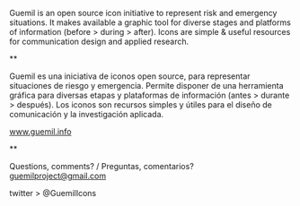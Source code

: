 Guemil is an open source icon initiative to represent risk and emergency situations. It makes available a graphic tool for diverse stages and platforms of information (before > during > after). Icons are simple & useful resources for communication design and applied research.

**

Guemil es una iniciativa de iconos open source, para representar situaciones de riesgo y emergencia. Permite disponer de una herramienta gráfica para diversas etapas y plataformas de información (antes > durante > después). Los iconos son recursos simples y útiles para el diseño de comunicación y la investigación aplicada.

www.guemil.info


**

Questions, comments? / Preguntas, comentarios?
guemilproject@gmail.com

twitter > @GuemilIcons
